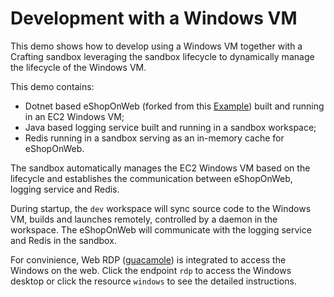 # Development with a Windows VM

This demo shows how to develop using a Windows VM together
with a Crafting sandbox leveraging the sandbox lifecycle
to dynamically manage the lifecycle of the Windows VM.

This demo contains:

- Dotnet based eShopOnWeb (forked from this [Example](https://github.com/dotnet-architecture/eShopOnWeb))
  built and running in an EC2 Windows VM;
- Java based logging service built and running in a sandbox workspace;
- Redis running in a sandbox serving as an in-memory cache for eShopOnWeb.

The sandbox automatically manages the EC2 Windows VM based on the lifecycle
and establishes the communication between eShopOnWeb, logging service and Redis.

During startup, the `dev` workspace will sync source code to the Windows VM,
builds and launches remotely, controlled by a daemon in the workspace.
The eShopOnWeb will communicate with the logging service and Redis in the sandbox.

For convinience, Web RDP ([guacamole](https://guacamole.apache.org)) is integrated to 
access the Windows on the web.
Click the endpoint `rdp` to access the Windows desktop
or click the resource `windows` to see the detailed instructions.
